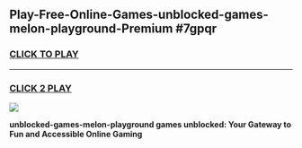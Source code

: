 
## Play-Free-Online-Games-unblocked-games-melon-playground-Premium #7gpqr
<h3>
<a href="https://premium.freeplayer.one?title=unblocked-games-melon-playground&ref=8M">CLICK TO PLAY</a></h3>
<hr>

<h3>
<a href="https://premium.freeplayer.one?title=unblocked-games-melon-playground&ref=8M">CLICK 2 PLAY</a>
  
</h3>

<a href="https://premium.freeplayer.one?title=unblocked-games-melon-playground&ref=8M"><img src="https://clearcache.store/games.png"></a>


**unblocked-games-melon-playground games unblocked: Your Gateway to Fun and Accessible Online Gaming**
